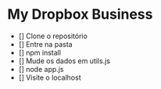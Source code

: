 # My Dropbox Business
- [] Clone o repositório
- [] Entre na pasta
- [] npm install
- [] Mude os dados em utils.js
- [] node app.js
- [] Visite o localhost